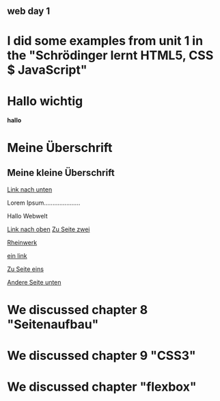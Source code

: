 ## web day 1
# I did some examples from unit 1 in the "Schrödinger lernt HTML5, CSS $ JavaScript"

<!DOCTYPE html>
<html>
    

<head>
    <meta charset="UTF-8">
    <title>Anton Schwarz</title>
    <link rel="stylesheet" href="css/stylesheet.css">
    <link href="vendor/bootstrap/css/bootstrap.min.css" rel="stylesheet">
</head>

<body class="body">
<h1>Hallo wichtig</h1>
<b>hallo</b>

</body>

</html>

<!DOCTYPE html>
<html>
    <!--Das ist wirklich meine erse Webseite-->
<head>
    <title>Meine erste Webseite</title>
</head>
<body>
    <h1>Meine Überschrift</h1>
    <h2>Meine kleine Überschrift</h2>
    <a href="#unten">Link nach unten</a>
    <a id="oben"/>
    <p>Lorem Ipsum.....................
       <p>Hallo Webwelt</p>
    <a href="#oben">Link nach oben</a>
    <a id="unten"/>
</body>
</html>

<!DOCTYPE html>
<html lang="en">
<head>
    <meta charset="UTF-8">
    <meta name="viewport" content="width=device-width, initial-scale=1.0">
    <title>Document</title>
</head>
<body>
    <a href="links_zwei.html">Zu Seite zwei</a>
    <p><a href="http://www.rheinwerk-verlag.de/">Rheinwerk</a></p>
    <p><a href="https://trumpipsum.net/" target="_blank">ein link</a></p>
</body>
</html>

<!DOCTYPE html>
<html lang="en">
<head>
    <meta charset="UTF-8">
    <meta name="viewport" content="width=device-width, initial-scale=1.0">
    <title>Document</title>
</head>
<body>
    <a href="links_eins.html">Zu Seite eins</a>
    <p><a href="langseite.html#unten">Andere Seite unten</a></p>
    
</body>
</html>

# We discussed chapter 8 "Seitenaufbau"

# We discussed chapter 9 "CSS3"

# We discussed chapter "flexbox"